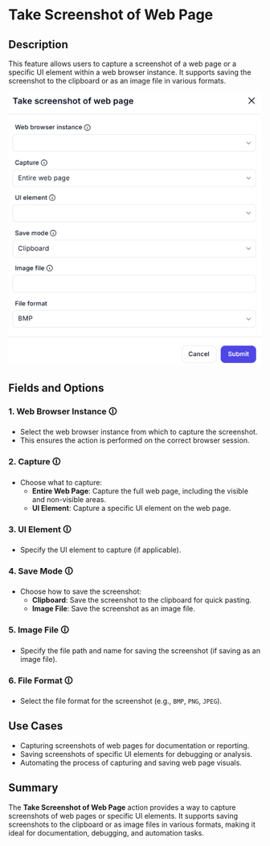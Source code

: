# Take Screenshot of Web Page  

## Description

This feature allows users to capture a screenshot of a web page or a specific UI element within a web browser instance. It supports saving the screenshot to the clipboard or as an image file in various formats.  

![Take Screenshot of Web Page](take-screenshot-of-web-page.png)  

## Fields and Options  

### 1. **Web Browser Instance** 🛈

- Select the web browser instance from which to capture the screenshot.  
- This ensures the action is performed on the correct browser session.  

### 2. **Capture** 🛈

- Choose what to capture:  
  - **Entire Web Page**: Capture the full web page, including the visible and non-visible areas.  
  - **UI Element**: Capture a specific UI element on the web page.  

### 3. **UI Element** 🛈

- Specify the UI element to capture (if applicable).  

### 4. **Save Mode** 🛈

- Choose how to save the screenshot:  
  - **Clipboard**: Save the screenshot to the clipboard for quick pasting.  
  - **Image File**: Save the screenshot as an image file.  

### 5. **Image File** 🛈

- Specify the file path and name for saving the screenshot (if saving as an image file).  

### 6. **File Format** 🛈

- Select the file format for the screenshot (e.g., `BMP`, `PNG`, `JPEG`).  

## Use Cases

- Capturing screenshots of web pages for documentation or reporting.  
- Saving screenshots of specific UI elements for debugging or analysis.  
- Automating the process of capturing and saving web page visuals.  

## Summary

The **Take Screenshot of Web Page** action provides a way to capture screenshots of web pages or specific UI elements. It supports saving screenshots to the clipboard or as image files in various formats, making it ideal for documentation, debugging, and automation tasks.
